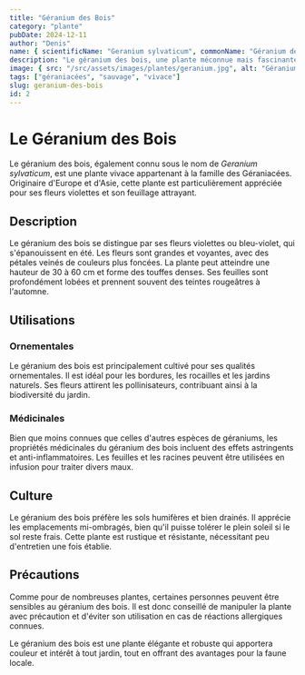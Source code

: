 ```yaml
---
title: "Géranium des Bois"
category: "plante"
pubDate: 2024-12-11
author: "Denis"
name: { scientificName: "Geranium sylvaticum", commonName: "Géranium des bois" }
description: "Le géranium des bois, une plante méconnue mais fascinante."
image: { src: "/src/assets/images/plantes/geranium.jpg", alt: "Géranium" }
tags: ["géraniacées", "sauvage", "vivace"]
slug: geranium-des-bois
id: 2
---
```


# Le Géranium des Bois

Le géranium des bois, également connu sous le nom de _Geranium sylvaticum_, est une plante vivace appartenant à la famille des Géraniacées. Originaire d'Europe et d'Asie, cette plante est particulièrement appréciée pour ses fleurs violettes et son feuillage attrayant.

## Description

Le géranium des bois se distingue par ses fleurs violettes ou bleu-violet, qui s'épanouissent en été. Les fleurs sont grandes et voyantes, avec des pétales veinés de couleurs plus foncées. La plante peut atteindre une hauteur de 30 à 60 cm et forme des touffes denses. Ses feuilles sont profondément lobées et prennent souvent des teintes rougeâtres à l'automne.

## Utilisations

### Ornementales

Le géranium des bois est principalement cultivé pour ses qualités ornementales. Il est idéal pour les bordures, les rocailles et les jardins naturels. Ses fleurs attirent les pollinisateurs, contribuant ainsi à la biodiversité du jardin.

### Médicinales

Bien que moins connues que celles d'autres espèces de géraniums, les propriétés médicinales du géranium des bois incluent des effets astringents et anti-inflammatoires. Les feuilles et les racines peuvent être utilisées en infusion pour traiter divers maux.

## Culture

Le géranium des bois préfère les sols humifères et bien drainés. Il apprécie les emplacements mi-ombragés, bien qu'il puisse tolérer le plein soleil si le sol reste frais. Cette plante est rustique et résistante, nécessitant peu d'entretien une fois établie.

## Précautions

Comme pour de nombreuses plantes, certaines personnes peuvent être sensibles au géranium des bois. Il est donc conseillé de manipuler la plante avec précaution et d'éviter son utilisation en cas de réactions allergiques connues.

Le géranium des bois est une plante élégante et robuste qui apportera couleur et intérêt à tout jardin, tout en offrant des avantages pour la faune locale.
